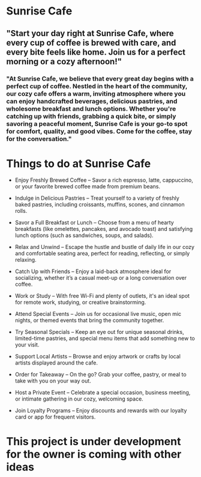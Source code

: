 # Sunrise Cafe  

## "Start your day right at Sunrise Cafe, where every cup of coffee is brewed with care, and every bite feels like home. Join us for a perfect morning or a cozy afternoon!"

###  "At Sunrise Cafe, we believe that every great day begins with a perfect cup of coffee. Nestled in the heart of the community, our cozy cafe offers a warm, inviting atmosphere where you can enjoy handcrafted beverages, delicious pastries, and wholesome breakfast and lunch options. Whether you're catching up with friends, grabbing a quick bite, or simply savoring a peaceful moment, Sunrise Cafe is your go-to spot for comfort, quality, and good vibes. Come for the coffee, stay for the conversation."




# Things to do at Sunrise Cafe

- Enjoy Freshly Brewed Coffee – Savor a rich espresso, latte, cappuccino, or your favorite brewed coffee made from premium beans.

- Indulge in Delicious Pastries – Treat yourself to a variety of freshly baked pastries, including croissants, muffins, scones, and cinnamon rolls.

- Savor a Full Breakfast or Lunch – Choose from a menu of hearty breakfasts (like omelettes, pancakes, and avocado toast) and satisfying lunch options (such as sandwiches, soups, and salads).

- Relax and Unwind – Escape the hustle and bustle of daily life in our cozy and comfortable seating area, perfect for reading, reflecting, or simply relaxing.

- Catch Up with Friends – Enjoy a laid-back atmosphere ideal for socializing, whether it’s a casual meet-up or a long conversation over coffee.

- Work or Study – With free Wi-Fi and plenty of outlets, it's an ideal spot for remote work, studying, or creative brainstorming.

- Attend Special Events – Join us for occasional live music, open mic nights, or themed events that bring the community together.

- Try Seasonal Specials – Keep an eye out for unique seasonal drinks, limited-time pastries, and special menu items that add something new to your visit.

- Support Local Artists – Browse and enjoy artwork or crafts by local artists displayed around the cafe.

- Order for Takeaway – On the go? Grab your coffee, pastry, or meal to take with you on your way out.

- Host a Private Event – Celebrate a special occasion, business meeting, or intimate gathering in our cozy, welcoming space.

- Join Loyalty Programs – Enjoy discounts and rewards with our loyalty card or app for frequent visitors.

# This project is under development for the owner is coming with other ideas 
